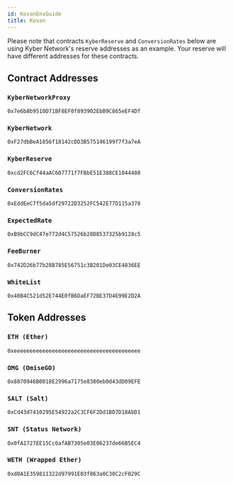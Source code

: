 ```yaml
---
id: KovanEnvGuide
title: Kovan
---
```

Please note that contracts `KyberReserve` and `ConversionRates` below are using Kyber Network's reserve addresses as an example. Your reserve will have different addresses for these contracts.

## Contract Addresses
### `KyberNetworkProxy`
`0x7e6b8b9510D71BF8EF0f893902EbB9C865eEF4Df`

### `KyberNetwork`
`0xF27dbBeA1856f18142cDD3B575146199f7f3a7eA`

### `KyberReserve`
`0xcd2FC6Cf44aAC607771f7FBbE51E388CE1044408`

### `ConversionRates`
`0xEddEeC7f5da5df29722D3252FC542E77D115a378`

### `ExpectedRate`
`0xB9bCC9dC47e772d4C57526b28D8537325b9128c5`

### `FeeBurner`
`0x742D26b77b28B785E56751c3B201De03CE4836EE`

### `WhiteList`
`0x40B4C521d52E744E0fB6DaEF72BE37D4E99E2D2A`

## Token Addresses
### `ETH (Ether)`
`0xeeeeeeeeeeeeeeeeeeeeeeeeeeeeeeeeeeeeeeee`

### `OMG (OmiseGO)`
`0x8870946B0018E2996a7175e8380eb0d43dD09EFE`

### `SALT (Salt)`
`0xCd43d7410295E54922a2C3CF6F2Dd1BD7D18AbD1`

### `SNT (Status Network)`
`0x0fA1727EE15Cc6afAB7305e03E06237de66B5EC4`

### `WETH (Wrapped Ether)`
`0xd0A1E359811322d97991E03f863a0C30C2cF029C`
